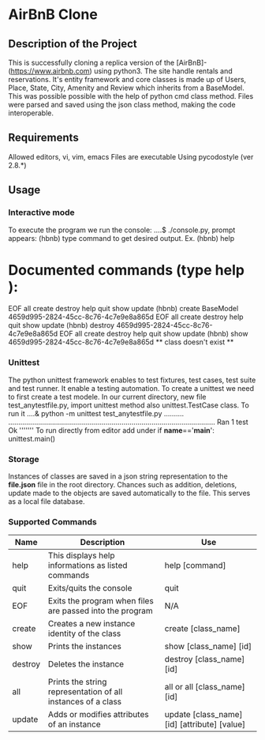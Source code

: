 # AirBnB Clone
## Description of the Project
This is successfully cloning a replica version of the [AirBnB]-(https://www.airbnb.com) using python3. The site handle rentals and reservations. It's entity framework and core classes is made up of Users, Place, State, City, Amenity and Review which inherits from a BaseModel. This was possible possible with the help of python cmd class method. Files were parsed and saved using the json class method, making the code interoperable. 
## Requirements
Allowed editors, vi, vim, emacs
Files are executable
Using pycodostyle (ver 2.8.*)
## Usage
### Interactive mode
To execute the program we run the console:
....$ ./console.py,
prompt appears:
(hbnb)
type command to get desired output. Ex.
(hbnb) help
##
Documented commands (type help <topic>):
=====================================
EOF   all   create   destroy   help   quit   show   update
(hbnb) create BaseModel
4659d995-2824-45cc-8c76-4c7e9e8a865d
EOF   all   create   destroy   help   quit   show   update
(hbnb) destroy 4659d995-2824-45cc-8c76-4c7e9e8a865d
EOF   all   create   destroy   help   quit   show   update
(hbnb) show 4659d995-2824-45cc-8c76-4c7e9e8a865d
** class doesn't exist **
### Unittest
The python unittest framework enables to test fixtures, test cases, test suite and test runner. It enable a testing automation. To create a unittest we need to first create a test modele.
In our current directory, new file test_anytestfile.py, import unittest method also unittest.TestCase class.
To run it
....& python -m unittest test_anytestfile.py
..........
........................................................................................................
          Ran 1 test
          Ok
          '''''''
To run directly from editor add
under if __name__=='__main__':
          unittest.main()
### Storage 
Instances of classes are saved in a json string representation to the __file.json__ file in the root directory. Chances such as addition, deletions, update made to the objects are saved automatically to the file. This serves as a local file database.
### Supported Commands

Name | Description | Use
-------- | ----------- |-------- |
help | This displays help informations as listed commands | help [command]
quit | Exits/quits the console | quit
EOF | Exits the program when files are passed into the program | N/A
create | Creates a new instance identity of the class | create [class_name]
show | Prints the instances | show [class_name] [id]
destroy | Deletes the instance | destroy [class_name] [id]
all | Prints the string representation of all instances of a class| all or all [class_name] [id]
update | Adds or modifies attributes of an instance | update [class_name] [id] [attribute] [value]
